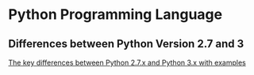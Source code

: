 # Python Programming Language

## Differences between Python Version 2.7 and 3

[The key differences between Python 2.7.x and Python 3.x with examples](https://sebastianraschka.com/Articles/2014_python_2_3_key_diff.html)
